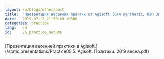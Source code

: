 ```yaml
---
layout: ru/blogs/other/post
title:  "Презентация весенних практик от Agisoft (GTA synthetic, ЛЭП 3D-провода, TGV DEM)"
date:   2019-02-12 21:30:00 +0300
categories: practice
lang:   ru
id:     26_practice_autumn
---
```


[Презентация весенней практики в Agisoft.](/static/presentations/Practice05.5. Agisoft. Практики. 2019 весна.pdf)
